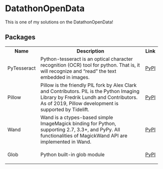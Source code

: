 # DatathonOpenData
This is one of my solutions on the DatathonOpenData!

## Packages
<table class="tg">
  <tr>
    <th class="tg-yw4l"><b>Name</b></th>
    <th class="tg-yw4l"><b>Description</b></th>
    <th class="tg-yw4l"><b>Link</b></th>
  </tr>
  <tr>
    <td class="tg-yw4l">PyTesseract</td>
    <td class="tg-yw4l">Python-tesseract is an optical character recognition (OCR) tool for python. That is, it will recognize and “read” the text embedded in images.</td>
    <td class="tg-yw4l"><a href="https://pypi.org/project/pytesseract/">
      <p>PyPI</p>
    </a></td>
  </tr>
  
  <tr>
    <td class="tg-yw4l">Pillow</td>
    <td class="tg-yw4l">Pillow is the friendly PIL fork by Alex Clark and Contributors. PIL is the Python Imaging Library by Fredrik Lundh and Contributors. As of 2019, Pillow development is supported by Tidelift.</td></td>
    <td class="tg-yw4l"><a href="https://pypi.org/project/Pillow/">
     <p>PyPI</p>
    </a></td>
  </tr>

<tr>
    <td class="tg-yw4l">Wand</td>
    <td class="tg-yw4l">Wand is a ctypes-based simple ImageMagick binding for Python, supporting 2.7, 3.3+, and PyPy. All functionalities of MagickWand API are implemented in Wand.</td></td>
    <td class="tg-yw4l"><a href="https://pypi.org/project/Wand/">
     <p>PyPI</p>
    </a></td>
  </tr>
  
  <tr>
    <td class="tg-yw4l">Glob</td>
    <td class="tg-yw4l">Python built-in glob module</td></td>
    <td class="tg-yw4l"><a href="https://pypi.org/project/glob2/">
     <p>PyPI</p>
    </a></td>
  </tr>
